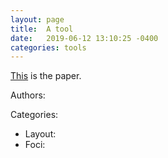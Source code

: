 ```yaml
---
layout: page
title:  A tool
date:   2019-06-12 13:10:25 -0400
categories: tools
---
```

[This][link] is the paper.

Authors:

Categories:
- Layout:
- Foci:

[link]: https://scholar.google.com
